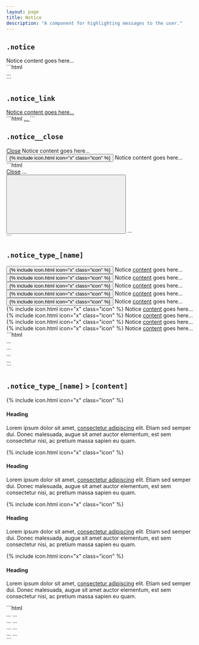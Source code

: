 ```yaml
---
layout: page
title: Notice
description: "A component for highlighting messages to the user."
---
```


## `.notice`

<div class="demo grid grid_md">
  <div class="grid__item">
  <div class="demo__render">
    <div class="notice">
      Notice content goes here...
    </div>
  </div>
  </div>
  <div class="grid__item size_6">
  <div class="demo__code" markdown="1">
```html
<div class="notice">
  ...
</div>
```
  </div>
  </div>
</div>

## `.notice_link`

<div class="demo grid grid_md">
  <div class="grid__item">
  <div class="demo__render">
    <a href="#" class="notice notice_link">
      Notice content goes here...
    </a>
  </div>
  </div>
  <div class="grid__item size_6">
  <div class="demo__code" markdown="1">
```html
<a href="#" class="notice notice_link">
  ...
</a>
```
  </div>
  </div>
</div>

## `.notice__close`

<div class="demo grid grid_md">
  <div class="grid__item">
  <div class="demo__render type">
    <div class="notice" data-dismissible>
      <span class="notice__close" data-dismiss>
        <a href="#" class="link">Close</a>
      </span>
      Notice content goes here...
    </div>
    <div class="notice" data-dismissible>
      <button class="notice__close icon-action" data-dismiss>
      {% include icon.html icon="x" class="icon" %}
      </button>
      Notice content goes here...
    </div>
  </div>
  </div>
  <div class="grid__item size_6">
  <div class="demo__code" markdown="1">
```html
<div class="notice" data-dismissible>
  <span class="notice__close" data-dismiss>
    <a href="#" class="link">Close</a>
  </span>
  ...
</div>

<div class="notice" data-dismissible>
  <button class="notice__close icon-action" data-dismiss>
    <svg role="img" class="icon">
      <use xlink:href="#x"></use>
    </svg>
  </button>
  ...
</div>
```
  </div>
  </div>
</div>

## `.notice_type_[name]`

<div class="demo grid grid_md">
  <div class="grid__item">
  <div class="demo__render spacing type">
    <div class="notice notice_type_primary" data-dismissible>
      <button class="notice__close icon-action" data-dismiss>
      {% include icon.html icon="x" class="icon" %}
      </button>
      Notice <a href="#">content</a> goes here...
    </div>
    <div class="notice notice_type_secondary" data-dismissible>
      <button class="notice__close icon-action" data-dismiss>
      {% include icon.html icon="x" class="icon" %}
      </button>
      Notice <a href="#">content</a> goes here...
    </div>
    <div class="notice notice_type_accent" data-dismissible>
      <button class="notice__close icon-action" data-dismiss>
      {% include icon.html icon="x" class="icon" %}
      </button>
      Notice <a href="#">content</a> goes here...
    </div>
    <div class="notice notice_type_shade" data-dismissible>
      <button class="notice__close icon-action" data-dismiss>
      {% include icon.html icon="x" class="icon" %}
      </button>
      Notice <a href="#">content</a> goes here...
    </div>
    <div class="notice notice_type_dark" data-dismissible>
      <button class="notice__close icon-action icon-action_color_invert" data-dismiss>
      {% include icon.html icon="x" class="icon" %}
      </button>
      Notice <a href="#">content</a> goes here...
    </div>
    <div class="notice notice_type_info" data-dismissible>
      <span class="notice__close" data-dismiss>
      {% include icon.html icon="x" class="icon" %}
      </span>
      Notice <a href="#">content</a> goes here...
    </div>
    <div class="notice notice_type_success" data-dismissible>
      <span class="notice__close" data-dismiss>
      {% include icon.html icon="x" class="icon" %}
      </span>
      Notice <a href="#">content</a> goes here...
    </div>
    <div class="notice notice_type_caution" data-dismissible>
      <span class="notice__close" data-dismiss>
      {% include icon.html icon="x" class="icon" %}
      </span>
      Notice <a href="#">content</a> goes here...
    </div>
    <div class="notice notice_type_danger" data-dismissible>
      <span class="notice__close" data-dismiss>
      {% include icon.html icon="x" class="icon" %}
      </span>
      Notice <a href="#">content</a> goes here...
    </div>
  </div>
  </div>
  <div class="grid__item size_6">
  <div class="demo__code" markdown="1">
```html
<div class="notice notice_type_info">
  ...
</div>

<div class="notice notice_type_success">
  ...
</div>

<div class="notice notice_type_caution">
  ...
</div>

<div class="notice notice_type_danger">
  ...
</div>
```
  </div>
  </div>
</div>

## `.notice_type_[name]` `>` `[content]`

<div class="demo grid grid_md">
  <div class="grid__item">
  <div class="demo__render type">
    <div class="notice notice_type_info" data-dismissible>
      <span class="notice__close" data-dismiss>
      {% include icon.html icon="x" class="icon" %}
      </span>
      <h4>Heading</h4>
      <p>Lorem ipsum dolor sit amet, <a href="#">consectetur adipiscing</a> elit. Etiam sed semper dui. Donec malesuada, augue sit amet auctor elementum, est sem consectetur nisi, ac pretium massa sapien eu quam.</p>
    </div>
    <div class="notice notice_type_success" data-dismissible>
      <span class="notice__close" data-dismiss>
      {% include icon.html icon="x" class="icon" %}
      </span>
      <h4>Heading</h4>
      <p>Lorem ipsum dolor sit amet, <a href="#">consectetur adipiscing</a> elit. Etiam sed semper dui. Donec malesuada, augue sit amet auctor elementum, est sem consectetur nisi, ac pretium massa sapien eu quam.</p>
    </div>
    <div class="notice notice_type_caution" data-dismissible>
      <span class="notice__close" data-dismiss>
      {% include icon.html icon="x" class="icon" %}
      </span>
      <h4>Heading</h4>
      <p>Lorem ipsum dolor sit amet, <a href="#">consectetur adipiscing</a> elit. Etiam sed semper dui. Donec malesuada, augue sit amet auctor elementum, est sem consectetur nisi, ac pretium massa sapien eu quam.</p>
    </div>
    <div class="notice notice_type_danger" data-dismissible>
      <span class="notice__close" data-dismiss>
      {% include icon.html icon="x" class="icon" %}
      </span>
      <h4>Heading</h4>
      <p>Lorem ipsum dolor sit amet, <a href="#">consectetur adipiscing</a> elit. Etiam sed semper dui. Donec malesuada, augue sit amet auctor elementum, est sem consectetur nisi, ac pretium massa sapien eu quam.</p>
    </div>
  </div>
  </div>
  <div class="grid__item size_6">
  <div class="demo__code" markdown="1">
```html
<div class="notice notice_type_info" data-dismissible>
  <span class="notice__close" data-dismiss>
    ...
  </span>
    ...
</div>

<div class="notice notice_type_success" data-dismissible>
  <span class="notice__close" data-dismiss>
    ...
  </span>
    ...
</div>

<div class="notice notice_type_caution" data-dismissible>
  <span class="notice__close" data-dismiss>
    ...
  </span>
    ...
</div>

<div class="notice notice_type_danger" data-dismissible>
  <span class="notice__close" data-dismiss>
    ...
  </span>
    ...
</div>
```
  </div>
  </div>
</div>
